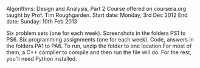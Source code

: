 Algorithms: Design and Analysis, Part 2
Course offered on coursera.org taught by Prof. Tim Roughgarden.
Start date: Monday, 3rd Dec 2012
End date: Sunday: 10th Feb 2013

Six problem sets (one for each week). Screenshots in the folders PS1 to PS6.
Six programming assignments (one for each week). Code, answers in the folders PA1 to PA6.
To run, unzip the folder to one location.For most of them, a C++ complier to compile and then run the file will do. For the rest, you'll need Python installed.
